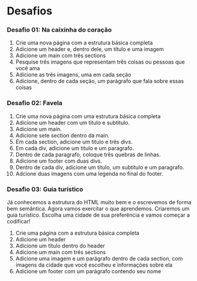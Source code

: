 # Desafios

### Desafio 01: Na caixinha do coração

1. Crie uma nova página com a estrutura básica completa
2. Adicione um header e, dentro dele, um título e uma imagem
3. Adicione um main com três sections
4. Pesquise três imagens que representam três coisas ou pessoas que você ama
5. Adicione as três imagens, uma em cada seção
6. Adicione, dentro de cada seção, um parágrafo que fala sobre essas coisas

### Desafio 02: Favela

1. Crie uma nova página com uma estrutura básica completa 
2. Adicione um header com um titulo e subtitulo.
3. Adicione um main.
4. Adicione sete section dentro da main.
5. Em cada section, adicione um titulo e três divs.
6. Em cada div, adicione um titulo e um paragrafo.
7. Dentro de cada paragrafo, coloque três quebras de linhas.
8. Adicione um footer com duas divs.
9. Dentro de cada div, adicione um titulo, um subtitulo e um paragrafo.
10. Adcione duas imagens com uma legenda no final do footer.

### Desafio 03: Guia turístico

Já conhecemos a estrutura do HTML muito bem e o escrevemos de forma bem semântica. Agora vamos exercitar o que aprendemos. Criaremos um guia turístico. Escolha uma cidade de sua preferência e vamos começar a codificar!

1. Crie uma página com a estrutura básica completa
2. Adicione um header
3. Adicione um título dentro do header
4. Adicione um main com três sections
5. Adicione uma imagem e um parágrafo dentro de cada section, com imagens da cidade que você escolheu e informações sobre ela
6. Adicione um footer com um parágrafo contendo seu nome

